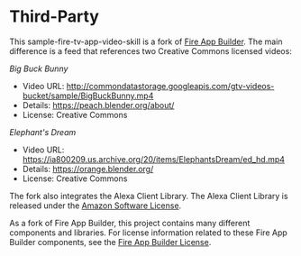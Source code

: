 # Third-Party

This sample-fire-tv-app-video-skill is a fork of [Fire App Builder](https://github.com/amzn/fire-app-builder/blob/master/LICENSE.md). The main difference is a feed that references two Creative Commons licensed videos:

*Big Buck Bunny*
* Video URL: http://commondatastorage.googleapis.com/gtv-videos-bucket/sample/BigBuckBunny.mp4
* Details: https://peach.blender.org/about/
* License: Creative Commons

*Elephant's Dream*
* Video URL: https://ia800209.us.archive.org/20/items/ElephantsDream/ed_hd.mp4
* Details: https://orange.blender.org/
* License: Creative Commons

The fork also integrates the Alexa Client Library. The Alexa Client Library is released under the [Amazon Software License](https://aws.amazon.com/asl/).

As a fork of Fire App Builder, this project contains many different components and libraries. For license information related to these Fire App Builder components, see the [Fire App Builder License](https://github.com/amzn/fire-app-builder/blob/master/LICENSE.md).

